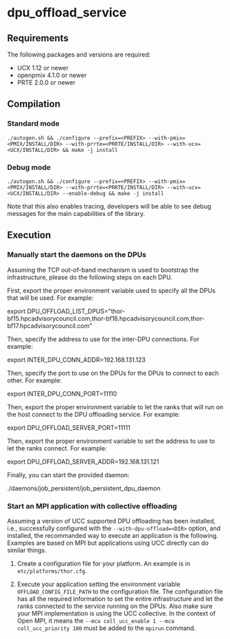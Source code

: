 # dpu_offload_service

## Requirements

The following packages and versions are required:
- UCX 1.12 or newer
- openpmix 4.1.0 or newer
- PRTE 2.0.0 or newer

## Compilation

### Standard mode

```
./autogen.sh && ./configure --prefix=<PREFIX> --with-pmix=<PMIX/INSTALL/DIR> --with-prrte=<PRRTE/INSTALL/DIR> --with-ucx=<UCX/INSTALL/DIR> && make -j install
```

### Debug mode

```
./autogen.sh && ./configure --prefix=<PREFIX> --with-pmix=<PMIX/INSTALL/DIR> --with-prrte=<PRRTE/INSTALL/DIR> --with-ucx=<UCX/INSTALL/DIR> --enable-debug && make -j install
```

Note that this also enables tracing, developers will be able to see debug messages for the main capabilities of the library.

## Execution

### Manually start the daemons on the DPUs

Assuming the TCP out-of-band mechanism is used to bootstrap the infrastructure, please do the following steps on each DPU.

First, export the proper environment variable used to specify all the DPUs that will be used. For example:

export DPU_OFFLOAD_LIST_DPUS="thor-bf15.hpcadvisorycouncil.com,thor-bf16.hpcadvisorycouncil.com,thor-bf17.hpcadvisorycouncil.com"

Then, specify the address to use for the inter-DPU connections. For example:

export INTER_DPU_CONN_ADDR=192.168.131.123

Then, specify the port to use on the DPUs for the DPUs to connect to each other. For example:

export INTER_DPU_CONN_PORT=11110

Then, export the proper environment variable to let the ranks that will run on the host connect to the DPU offloading service. For example:

export DPU_OFFLOAD_SERVER_PORT=11111

Then, export the proper environment variable to set the address to use to let the ranks connect. For example:

export DPU_OFFLOAD_SERVER_ADDR=192.168.131.121

Finally, you can start the provided daemon:

./daemons/job_persistent/job_persistent_dpu_daemon

### Start an MPI application with collective offloading

Assuming a version of UCC supported DPU offloading has been installed, i.e., successfully configured with the `--with-dpu-offload=<DIR>` option, and installed, the recommanded way to execute an application is the following. Examples are based on MPI but applications using UCC directly can do similar things.

1. Create a configuration file for your platform. An example is in `etc/platforms/thor.cfg`.

2. Execute your application setting the environment variable `OFFLOAD_CONFIG_FILE_PATH` to the configuration file. The configuration file has all the required information to set the entire infrastructure and let the ranks connected to the service running on the DPUs. Also make sure your MPI implementation is using the UCC collective. In the context of Open MPI, it means the `--mca coll_ucc_enable 1 --mca coll_ucc_priority 100` must be added to the `mpirun` command.